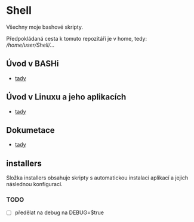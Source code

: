 # Shell
Všechny moje bashové skripty.

Předpokládaná cesta k tomuto repozitáři je v home, tedy: */home/user/Shell/...*

## Úvod v BASHi
* [tady](/How2BASH/main.md)

## Úvod v Linuxu a jeho aplikacích
* [tady](/How2Linux/main.md)

## Dokumetace
* [tady](/DOC/main.md)


## installers

Složka installers obsahuje skripty s automatickou instalací aplikací a jejich následnou konfigurací.


### TODO

 - [ ] předělat na debug na DEBUG=$true
